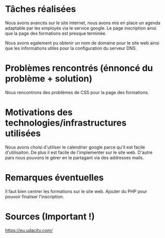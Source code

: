 # Tâches réalisées
Nous avons avancés sur le site internet, nous avons mis en place un agenda adaptable par les employés via le service google.
Le page inscription ainsi que la page des formations est presque terminée.

Nous avons egalement pu obtenir un nom de domaine pour le site web ainsi que les informations utiles pour la configuration du serveur DNS.
# Problèmes rencontrés (énnoncé du problème + solution)
Nous rencontrons des problèmes de CSS pour la page des formations.
# Motivations des technologies/infrastructures utilisées
Nous avons choisi d'utiliser le calendrier google parce qu'il est facile d'utilisaiton. 
De plus il est facile de l'implementer sur le site web.
D'autre pars nous pouvons le gérer en le partagant via des addresses mails.
# Remarques éventuelles
Il faut bien centrer les formations sur le site web. Ajouter du PHP pour pouvoir finaliser l'inscription.
# Sources (Important !)
https://eu.udacity.com/
